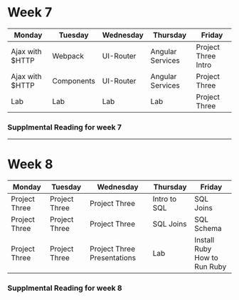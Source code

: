 # Week 7

| Monday | Tuesday | Wednesday | Thursday | Friday |
|----------------|-----------------|---------------|---------------|-----------|
| Ajax with $HTTP | Webpack | UI-Router | Angular Services | Project Three Intro |
| Ajax with $HTTP | Components | UI-Router | Angular Services | Project Three |
| Lab | Lab | Lab | Lab | Project Three |

### Supplmental Reading for week 7

---

# Week 8

| Monday | Tuesday | Wednesday | Thursday  | Friday    |
|---------------|--------------|-------------|-------------|-------------|
| Project Three | Project Three | Project Three | Intro to SQL | SQL Joins |
| Project Three | Project Three | Project Three | SQL Joins | SQL Schema |
| Project Three | Project Three | Project Three Presentations | Lab | Install Ruby<br />How to Run Ruby |

### Supplmental Reading for week 8
